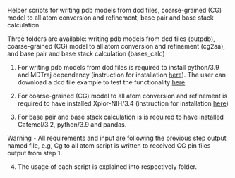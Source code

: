 Helper scripts for writing pdb models from dcd files, coarse-grained (CG) model to all atom conversion and refinement, base pair and base stack calculation

Three folders are available: writing pdb models from dcd files (outpdb), coarse-grained (CG) model to all atom conversion and refinement (cg2aa), and base pair and base stack calculation (bases_calc)


1. For writing pdb models from dcd files is required to install python/3.9 and MDTraj dependency (instruction for installation [here](https://www.mdtraj.org/1.9.8.dev0/index.html)). The user can download a dcd file example to test the functionality [here](https://home.ccr.cancer.gov/csb/pnai/data/HorNet/tutorial/k30.dcd).


2. For coarse-grained (CG) model to all atom conversion and refinement is required to have installed Xplor-NIH/3.4 (instruction for installation [here](https://nmr.cit.nih.gov/xplor-nih/))


3. For  base pair and base stack calculation is is required to have installed Cafemol/3.2, python/3.9 and pandas. 

Warning - All requirements and input are following the previous step output named file, e.g, Cg to all atom script is written to received CG pin files output from step 1. 


4. The usage of each script is explained into respectively folder. 
